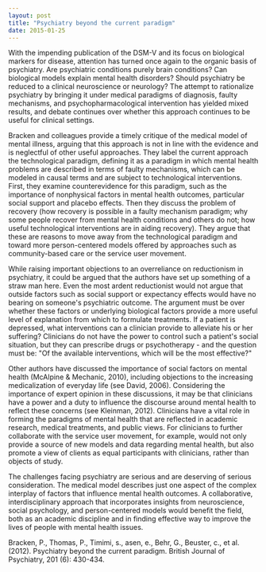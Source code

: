 ```yaml
---
layout: post
title: "Psychiatry beyond the current paradigm"
date: 2015-01-25
---
```

With the impending publication of the DSM-V and its focus on biological markers for disease, attention has turned once again to the organic basis of psychiatry. Are psychiatric conditions purely brain conditions? Can biological models explain mental health disorders? Should psychiatry be reduced to a clinical neuroscience or neurology? The attempt to rationalize psychiatry by bringing it under medical paradigms of diagnosis, faulty mechanisms, and psychopharmacological intervention has yielded mixed results, and debate continues over whether this approach continues to be useful for clinical settings.

Bracken and colleagues provide a timely critique of the medical model of mental illness, arguing that this approach is not in line with the evidence and is neglectful of other useful approaches. They label the current approach the technological paradigm, defining it as a paradigm in which mental health problems are described in terms of faulty mechanisms, which can be modeled in causal terms and are subject to technological interventions. First, they examine counterevidence for this paradigm, such as the importance of nonphysical factors in mental health outcomes, particular social support and placebo effects. Then they discuss the problem of recovery (how recovery is possible in a faulty mechanism paradigm; why some people recover from mental health conditions and others do not; how useful technological interventions are in aiding recovery). They argue that these are reasons to move away from the technological paradigm and toward more person-centered models offered by approaches such as community-based care or the service user movement.

While raising important objections to an overreliance on reductionism in psychiatry, it could be argued that the authors have set up something of a straw man here. Even the most ardent reductionist would not argue that outside factors such as social support or expectancy effects would have no bearing on someone's psychiatric outcome. The argument must be over whether these factors or underlying biological factors provide a more useful level of explanation from which to formulate treatments. If a patient is depressed, what interventions can a clinician provide to alleviate his or her suffering? Clinicians do not have the power to control such a patient's social situation, but they can prescribe drugs or psychotherapy - and the question must be: "Of the available interventions, which will be the most effective?"

Other authors have discussed the importance of social factors on mental health (McAlpine & Mechanic, 2010), including objections to the increasing medicalization of everyday life (see David, 2006). Considering the importance of expert opinion in these discussions, it may be that clinicians have a power and a duty to influence the discourse around mental health to reflect these concerns (see Kleinman, 2012). Clinicians have a vital role in forming the paradigms of mental health that are reflected in academic research, medical treatments, and public views. For clinicians to further collaborate with the service user movement, for example, would not only provide a source of new models and data regarding mental health, but also promote a view of clients as equal participants with clinicians, rather than objects of study.

The challenges facing psychiatry are serious and are deserving of serious consideration. The medical model describes just one aspect of the complex interplay of factors that influence mental health outcomes. A collaborative, interdisciplinary approach that incorporates insights from neuroscience, social psychology, and person-centered models would benefit the field, both as an academic discipline and in finding effective way to improve the lives of people with mental health issues.


Bracken, P., Thomas, P., Timimi, s., asen, e., Behr, G., Beuster, c., et al. (2012).  Psychiatry beyond the current paradigm. British Journal of Psychiatry, 201 (6): 430-434.